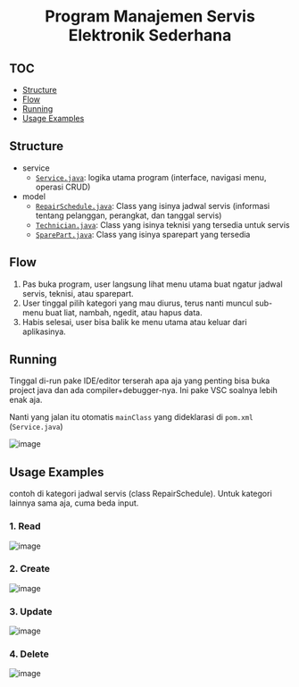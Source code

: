 <h1 align="center">Program Manajemen Servis Elektronik Sederhana</h1>

## TOC
- [Structure](#structure)
- [Flow](#flow)
- [Running](#running)
- [Usage Examples](#usage-examples)

## Structure
- service
  - [`Service.java`](./service/Service.java): logika utama program (interface, navigasi menu, operasi CRUD)
- model
  - [`RepairSchedule.java`](./model/RepairSchedule.java): Class yang isinya jadwal servis (informasi tentang pelanggan, perangkat, dan tanggal servis)
  - [`Technician.java`](./model/Technician.java): Class yang isinya teknisi yang tersedia untuk servis
  - [`SparePart.java`](./model/SparePart.java): Class yang isinya sparepart yang tersedia

## Flow
1. Pas buka program, user langsung lihat menu utama buat ngatur jadwal servis, teknisi, atau sparepart.
2. User tinggal pilih kategori yang mau diurus, terus nanti muncul sub-menu buat liat, nambah, ngedit, atau hapus data.
3. Habis selesai, user bisa balik ke menu utama atau keluar dari aplikasinya.

## Running
Tinggal di-run pake IDE/editor terserah apa aja yang penting bisa buka project java dan ada compiler+debugger-nya. Ini pake VSC soalnya lebih enak aja. 

Nanti yang jalan itu otomatis `mainClass` yang dideklarasi di `pom.xml` (`Service.java`)

![image](https://github.com/user-attachments/assets/74729a6b-0226-4483-b62d-e5d69b77ae16)

## Usage Examples
contoh di kategori jadwal servis (class RepairSchedule). Untuk kategori lainnya sama aja, cuma beda input.

### 1. Read
![image](https://github.com/user-attachments/assets/83e6cee7-343f-4b26-b290-024464b1d582)

### 2. Create
![image](https://github.com/user-attachments/assets/77f54af2-18dc-4bb3-9689-f78d33dac8e0)

### 3. Update
![image](https://github.com/user-attachments/assets/2c171a28-a5ff-4373-99bd-991d7dfd2a8b)

### 4. Delete
![image](https://github.com/user-attachments/assets/2aaef5ba-3383-4603-8ecb-acbe4cdb5152)
